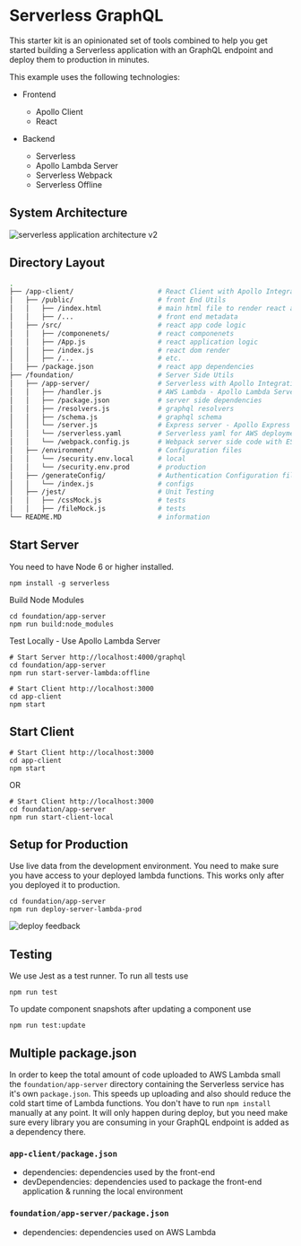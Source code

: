 # Serverless GraphQL

This starter kit is an opinionated set of tools combined to help you get started building a Serverless application with an GraphQL endpoint and deploy them to production in minutes.

This example uses the following technologies:

- Frontend
	- Apollo Client
	- React

- Backend
	- Serverless
	- Apollo Lambda Server
	- Serverless Webpack
	- Serverless Offline

## System Architecture

![serverless application architecture v2](https://user-images.githubusercontent.com/1587005/30748634-c155b978-9f65-11e7-99d1-ebe7dafd0d6b.png)

## Directory Layout

```bash
.
├── /app-client/                     # React Client with Apollo Integration
│   ├── /public/                     # front End Utils
│   │   ├── /index.html              # main html file to render react app
│   │   ├── /...                     # front end metadata
│   ├── /src/                        # react app code logic
│   │   ├── /componenets/            # react componenets
│   │   ├── /App.js                  # react application logic
│   │   ├── /index.js                # react dom render
│   │   ├── /...                     # etc.
│   ├── /package.json                # react app dependencies
├── /foundation/                     # Server Side Utils
│   ├── /app-server/                 # Serverless with Apollo Integration
│   │   ├── /handler.js              # AWS Lambda - Apollo Lambda Server
│   │   ├── /package.json            # server side dependencies
│   │   ├── /resolvers.js            # graphql resolvers
│   │   ├── /schema.js               # graphql schema
│   │   └── /server.js               # Express server - Apollo Express
│   │   └── /serverless.yaml         # Serverless yaml for AWS deployment
│   │   └── /webpack.config.js       # Webpack server side code with ES6
│   ├── /environment/                # Configuration files
│   │   └── /security.env.local      # local
│   │   └── /security.env.prod       # production
│   ├── /generateConfig/             # Authentication Configuration files
│   │   └── /index.js                # configs
│   ├── /jest/                       # Unit Testing
│   │   ├── /cssMock.js              # tests
│   │   ├── /fileMock.js             # tests
└── README.MD                        # information
```



## Start Server

You need to have Node 6 or higher installed.

```
npm install -g serverless
```

Build Node Modules
```
cd foundation/app-server
npm run build:node_modules
```

Test Locally - Use Apollo Lambda Server
```
# Start Server http://localhost:4000/graphql
cd foundation/app-server
npm run start-server-lambda:offline
```

```
# Start Client http://localhost:3000
cd app-client
npm start
```

## Start Client

```
# Start Client http://localhost:3000
cd app-client
npm start
```

OR

```
# Start Client http://localhost:3000
cd foundation/app-server
npm run start-client-local
```

## Setup for Production

Use live data from the development environment. You need to make sure you have access to your deployed lambda functions. This works only after you deployed it to production.

```
cd foundation/app-server
npm run deploy-server-lambda-prod
```

![deploy feedback](https://cloud.githubusercontent.com/assets/223045/19171420/6e271150-8bd1-11e6-9b49-e9fa88cac379.png)


## Testing

We use Jest as a test runner. To run all tests use

```
npm run test
```

To update component snapshots after updating a component use

```
npm run test:update
```

## Multiple package.json

In order to keep the total amount of code uploaded to AWS Lambda small the `foundation/app-server` directory containing the Serverless service has it's own `package.json`. This speeds up uploading and also should reduce the cold start time of Lambda functions. You don't have to run `npm install` manually at any point. It will only happen during deploy, but you need make sure every library you are consuming in your GraphQL endpoint is added as a dependency there.

### `app-client/package.json`

- dependencies: dependencies used by the front-end
- devDependencies: dependencies used to package the front-end application & running the local environment

### `foundation/app-server/package.json`

- dependencies: dependencies used on AWS Lambda

